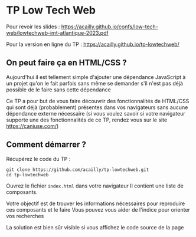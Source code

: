 # TP Low Tech Web

Pour revoir les slides : https://acailly.github.io/confs/low-tech-web/lowtechweb-imt-atlantique-2023.pdf

Pour la version en ligne du TP : https://acailly.github.io/tp-lowtechweb/

## On peut faire ça en HTML/CSS ?

Aujourd'hui il est tellement simple d'ajouter une dépendance JavaScript à un projet qu'on le fait parfois sans même se demander s'il n'est pas déjà possible de le faire sans cette dépendance

Ce TP a pour but de vous faire découvrir des fonctionnalités de HTML/CSS qui sont déjà (probablement) présentes dans vos navigateurs sans aucune dépendance externe nécessaire
(si vous voulez savoir si votre navigateur supporte une des fonctionnalités de ce TP, rendez vous sur le site https://caniuse.com/)

## Comment démarrer ?

Récupérez le code du TP :

```
git clone https://github.com/acailly/tp-lowtechweb.git
cd tp-lowtechweb
```

Ouvrez le fichier `index.html` dans votre navigateur
Il contient une liste de composants.

Votre objectif est de trouver les informations nécessaires pour reproduire ces composants et le faire
Vous pouvez vous aider de l'indice pour orienter vos recherches

La solution est bien sûr visible si vous affichez le code source de la page
